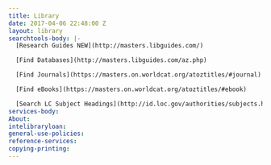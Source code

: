 ```yaml
---
title: Library
date: 2017-04-06 22:48:00 Z
layout: library
searchtools-body: |-
  [Research Guides NEW](http://masters.libguides.com/)

  [Find Databases](http://masters.libguides.com/az.php)

  [Find Journals](https://masters.on.worldcat.org/atoztitles/#journal)

  [Find eBooks](https://masters.on.worldcat.org/atoztitles/#ebook)

  [Search LC Subject Headings](http://id.loc.gov/authorities/subjects.html)
services-body: 
About: 
intelibraryloan: 
general-use-policies: 
reference-services: 
copying-printing: 
---
```


